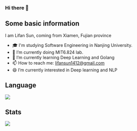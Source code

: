 ### Hi there 👋

## Some basic information
I am Lifan Sun, coming from Xiamen, Fujian province

- 🎓 I'm studying Software Engineering in Nanjing University.
- 🔭 I’m currently doing MIT6.824 lab.
- 🌱 I’m currently learning Deep Learning and Golang
- 📫 How to reach me: lifansun1412@gmail.com
- 😄 I’m currently interested in Deep learning and NLP

## Language
![](https://github-readme-stats.vercel.app/api/top-langs/?username=SUNLIFAN&layout=compact)

## Stats
![](https://github-readme-stats.vercel.app/api?username=SUNLIFAN)
